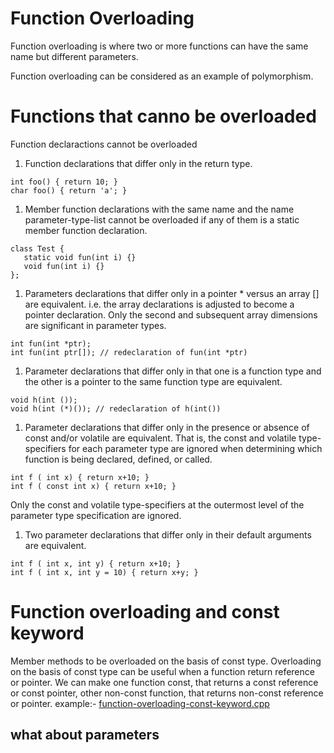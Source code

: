 # Function Overloading
Function overloading is where two or more functions can have the same name but different parameters.

Function overloading can be considered as an example of polymorphism.

# Functions that canno be overloaded
Function declaractions cannot be overloaded
1. Function declarations that differ only in the return type. 
```
int foo() { return 10; } 
char foo() { return 'a'; } 
```
1. Member function declarations with the same name and the name parameter-type-list cannot 
be overloaded if any of them is a static member function declaration.
```
class Test { 
   static void fun(int i) {} 
   void fun(int i) {}    
}; 
```
1. Parameters declarations that differ only in a pointer * versus an array [] are equivalent.
i.e. the array declarations is adjusted to become a pointer declaration. Only the second and 
subsequent array dimensions are significant in parameter types.
```
int fun(int *ptr); 
int fun(int ptr[]); // redeclaration of fun(int *ptr) 
```
1. Parameter declarations that differ only in that one is a function type and the other is a 
pointer to the same function type are equivalent.
```
void h(int ()); 
void h(int (*)()); // redeclaration of h(int()) 
```
1. Parameter declarations that differ only in the presence or absence of const and/or volatile 
are equivalent. That is, the const and volatile type-specifiers for each parameter type are 
ignored when determining which function is being declared, defined, or called.
```
int f ( int x) { return x+10; } 
int f ( const int x) { return x+10; }
```
Only the const and volatile type-specifiers at the outermost level of the parameter type 
specification are ignored.

1. Two parameter declarations that differ only in their default arguments are equivalent.
```
int f ( int x, int y) { return x+10; } 
int f ( int x, int y = 10) { return x+y; } 
```

# Function overloading and const keyword
Member methods to be overloaded on the basis of const type. Overloading on the basis of const 
type can be useful when a function return reference or pointer. We can make one function const, 
that returns a const reference or const pointer, other non-const function, that returns 
non-const reference or pointer.
example:- [function-overloading-const-keyword.cpp](function-overloading-const-keyword.cpp)

## what about parameters
